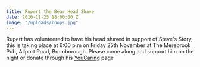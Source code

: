 ```yaml
---
title: Rupert the Bear Head Shave
date: 2016-11-25 18:00:00 Z
image: "/uploads/roops.jpg"
---
```


Rupert has volunteered to have his head shaved in support of Steve's Story, this is taking place at 6:00 p.m on Friday 25th November at The Merebrook Pub, Allport Road, Bromborough.  Please come along and support him on the night or donate through his [YouCaring](https://www.youcaring.com/steve-s-story-676640?fb_action_ids=10202570341217686&fb_action_types=youcaringcom%3Ashare) page
